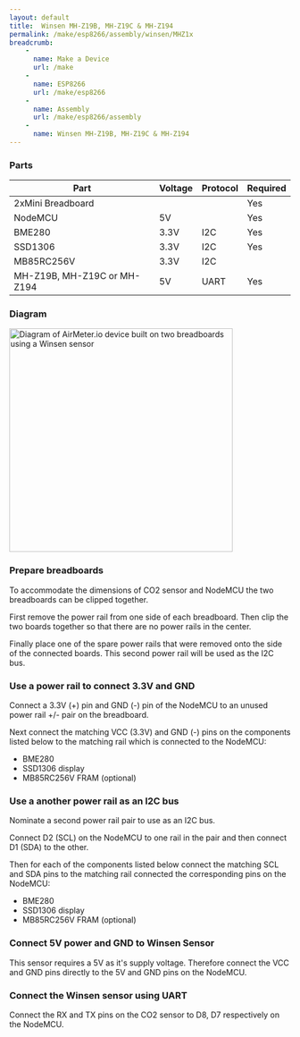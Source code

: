 ```yaml
---
layout: default
title:  Winsen MH-Z19B, MH-Z19C & MH-Z194
permalink: /make/esp8266/assembly/winsen/MHZ1x
breadcrumb:
    - 
      name: Make a Device
      url: /make
    - 
      name: ESP8266
      url: /make/esp8266
    -
      name: Assembly
      url: /make/esp8266/assembly
    - 
      name: Winsen MH-Z19B, MH-Z19C & MH-Z194
---
```

### Parts

|Part|Voltage|Protocol|Required|
|--|--|--|--|
|2xMini Breadboard|||Yes|
|NodeMCU|5V||Yes|
|BME280|3.3V|I2C|Yes|
|SSD1306|3.3V|I2C|Yes|
|MB85RC256V|3.3V|I2C||
|MH-Z19B, MH-Z19C or MH-Z194|5V|UART|Yes|


### Diagram

<img src="https://i.ibb.co/hVVGJqX/breadboard.png" style="width:auto" height="400" alt="Diagram of AirMeter.io device built on two breadboards using a Winsen sensor"/>


### Prepare breadboards
To accommodate the dimensions of CO2 sensor and NodeMCU the two breadboards can be clipped together. 

First remove the power rail from one side of each breadboard. Then clip the two boards together so that there are no power rails in the center. 

Finally place one of the spare power rails that were removed onto the side of the connected boards. This second power rail will be used as the I2C bus.

### Use a power rail to connect 3.3V and GND
Connect a 3.3V (+) pin and GND (-) pin of the NodeMCU to an unused power rail +/- pair on the breadboard. 

Next connect the matching VCC (3.3V) and GND (-) pins on the components listed below to the matching rail which is connected to the NodeMCU:
- BME280
- SSD1306 display
- MB85RC256V FRAM (optional)

### Use a another power rail as an I2C bus
Nominate a second power rail pair to use as an I2C bus. 

Connect D2 (SCL) on the NodeMCU to one rail in the pair and then connect D1 (SDA) to the other. 

Then for each of the components listed below connect the matching SCL and SDA pins to the matching rail connected the corresponding pins on the NodeMCU:
- BME280
- SSD1306 display
- MB85RC256V FRAM (optional) 

### Connect 5V power and GND to Winsen Sensor
This sensor requires a 5V as it's supply voltage. Therefore connect the VCC and GND pins directly to the 5V and GND pins on the NodeMCU.


### Connect the Winsen sensor using UART
Connect the RX and TX pins on the CO2 sensor to D8, D7 respectively on the NodeMCU.
